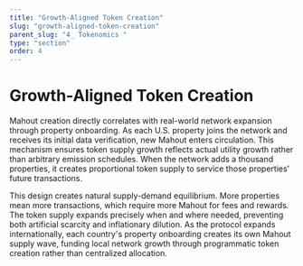 ```yaml
---
title: "Growth-Aligned Token Creation"
slug: "growth-aligned-token-creation"
parent_slug: "4_ Tokenomics "
type: "section"
order: 4
---
```


# Growth-Aligned Token Creation

Mahout creation directly correlates with real-world network expansion
through property onboarding. As each U.S. property joins the network and
receives its initial data verification, new Mahout enters circulation.
This mechanism ensures token supply growth reflects actual utility
growth rather than arbitrary emission schedules. When the network adds a
thousand properties, it creates proportional token supply to service
those properties' future transactions.

This design creates natural supply-demand equilibrium. More properties
mean more transactions, which require more Mahout for fees and rewards.
The token supply expands precisely when and where needed, preventing
both artificial scarcity and inflationary dilution. As the protocol
expands internationally, each country's property onboarding creates its
own Mahout supply wave, funding local network growth through
programmatic token creation rather than centralized allocation.
